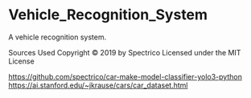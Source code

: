# Vehicle_Recognition_System

A vehicle recognition system.













Sources Used
Copyright © 2019 by Spectrico
Licensed under the MIT License

https://github.com/spectrico/car-make-model-classifier-yolo3-python
https://ai.stanford.edu/~jkrause/cars/car_dataset.html
